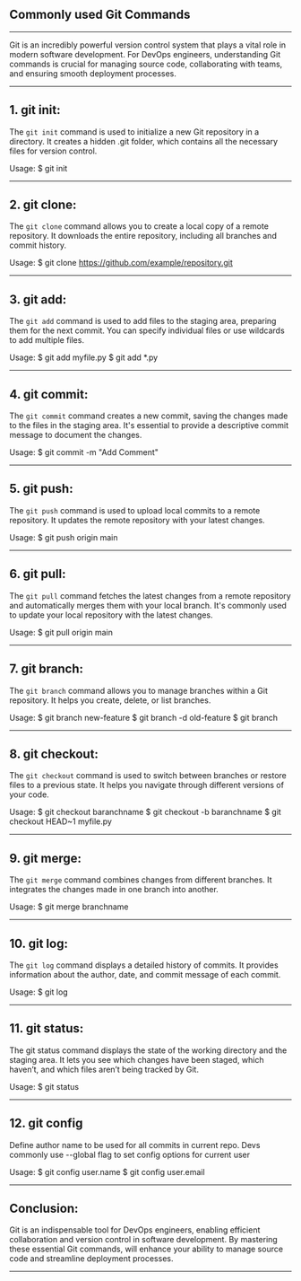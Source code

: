 ## Commonly used Git Commands
-------------------------------------------------------------------------------------------------------------------------------------------------------------------

Git is an incredibly powerful version control system that plays a vital role in modern software development. 
For DevOps engineers, understanding Git commands is crucial for managing source code, collaborating with teams, and ensuring smooth deployment processes.

-------------------------------------------------------------------------------------------------------------------------------------------------------------------
## 1. git init:
The `git init` command is used to initialize a new Git repository in a directory. 
It creates a hidden .git folder, which contains all the necessary files for version control.

Usage:
$ git init 

-------------------------------------------------------------------------------------------------------------------------------------------------------------------
## 2. git clone:
The `git clone` command allows you to create a local copy of a remote repository. 
It downloads the entire repository, including all branches and commit history.

Usage:
$ git clone https://github.com/example/repository.git  

-------------------------------------------------------------------------------------------------------------------------------------------------------------------
## 3. git add:
The `git add` command is used to add files to the staging area, preparing them for the next commit. 
You can specify individual files or use wildcards to add multiple files.

Usage:
$ git add myfile.py
$ git add *.py

-------------------------------------------------------------------------------------------------------------------------------------------------------------------
## 4. git commit:
The `git commit` command creates a new commit, saving the changes made to the files in the staging area. 
It's essential to provide a descriptive commit message to document the changes.

Usage:
$ git commit -m "Add Comment"

-------------------------------------------------------------------------------------------------------------------------------------------------------------------
## 5. git push:
The `git push` command is used to upload local commits to a remote repository. 
It updates the remote repository with your latest changes.

Usage:
$ git push origin main

-------------------------------------------------------------------------------------------------------------------------------------------------------------------
## 6. git pull:
The `git pull` command fetches the latest changes from a remote repository and automatically merges them with your local branch. 
It's commonly used to update your local repository with the latest changes.

Usage:
$ git pull origin main 

-------------------------------------------------------------------------------------------------------------------------------------------------------------------
## 7. git branch:
The `git branch` command allows you to manage branches within a Git repository. 
It helps you create, delete, or list branches.

Usage:
$ git branch new-feature
$ git branch -d old-feature
$ git branch  

-------------------------------------------------------------------------------------------------------------------------------------------------------------------
## 8. git checkout:
The `git checkout` command is used to switch between branches or restore files to a previous state. 
It helps you navigate through different versions of your code.

Usage:
$ git checkout baranchname
$ git checkout -b baranchname
$ git checkout HEAD~1 myfile.py 

-------------------------------------------------------------------------------------------------------------------------------------------------------------------
## 9. git merge:
The `git merge` command combines changes from different branches. 
It integrates the changes made in one branch into another.

Usage:
$ git merge branchname 

-------------------------------------------------------------------------------------------------------------------------------------------------------------------
## 10. git log:
The `git log` command displays a detailed history of commits. 
It provides information about the author, date, and commit message of each commit.

Usage:
$ git log     

-------------------------------------------------------------------------------------------------------------------------------------------------------------------
## 11. git status:
The git status command displays the state of the working directory and the staging area. 
It lets you see which changes have been staged, which haven’t, and which files aren’t being tracked by Git.

Usage:
$ git status    

-------------------------------------------------------------------------------------------------------------------------------------------------------------------
## 12. git config
Define author name to be used for all commits in current repo. 
Devs commonly use --global flag to set config options for current user

Usage:
$ git config user.name <name>
$ git config user.email <email>

-------------------------------------------------------------------------------------------------------------------------------------------------------------------

## Conclusion:
Git is an indispensable tool for DevOps engineers, enabling efficient collaboration and version control in software development. By mastering these essential Git commands, will enhance your ability to manage source code and streamline deployment processes. 

--------------------------------------------------------------------------------------------------------------------------------------------------------------------------------------------------------------------------------------------------------------------------------------------------------------------------------------
